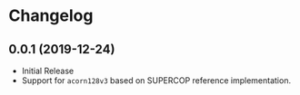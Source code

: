 # Changelog

## 0.0.1 (2019-12-24)

* Initial Release
* Support for `acorn128v3` based on SUPERCOP reference implementation.
